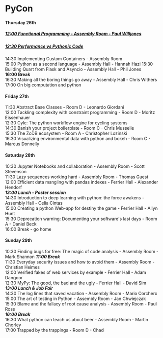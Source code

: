 # PyCon

#### Thursday 26th
##### [12:00 Functional Programming - Assembly Room - Paul Willjones](functional_python.md)
##### [12:30 Performance vs Pythonic Code](performance_vs_pythonic_code.md)
14:30 Implementing Custom Containers - Assembly Room \
15:00 Python as a second language - Assembly Hall - Hannah Hazi
15:30 Building Quart from Flask and Asyncio - Assembly Hall - Phil Jones\
**16:00 Break**\
16:30 Making all the boring things go away - Assembly Hall - Chris Withers\
17:00 On big computation and python

#### Friday 27th

11:30 Abstract Base Classes - Room D - Leonardo Giordani\
12:00 Tackling complexity with constraint programming - 
Room D - Moritz Eissenhauer\
12:30 Cylc: The python workflow engine for cycling systems\
14:30 Banish your project boilerplate - Room C - Chris Musselle\
15:30 The ZoDB ecosystem - Room A - Christopher Lozinski\
16:30 Visualizing environmental data with python and bokeh - Room C - Marcus Donnelly

#### Saturday 28th

10:30 Jupyter Notebooks and collaboration - Assembly Room - Scott Stevenson\
11:30 Lazy sequences working hard - Assembly Room - Thomas Guest\
12:00 Efficient data mangling with pandas indexes - Ferrier Hall - Alexander Hendorf\
***13:00 Lunch - Poster session***\
14:30 Introduction to deep learning with python: the force awakens - Assembly Hall - Celia Cintas\
15:00 Creating a python Web-app for destiny the game - Ferrier Hall - Allyn Hunt\
15:30 Deprecation warning: Documenting your software's last days - Room A - Daniel Beck\
16:00 Break - go home

#### Sunday 29th

10:30 Finding bugs for free: The magic of code analysis - Assembly Room - Mark Shannon
***11:00 Break***\
11:30 Everyday security issues and how to avoid them - Assembly Room - Christian Heimes\
12:00 Verified fakes of web services by example - Ferrier Hall - Adam Dangoor\
12:30 MyPy: The good, the bad and the ugly - Ferrier Hall - David Sim\
***13:00 Lunch & Job Fair***\
14:30 The log lines that saved vacation - Assembly Room - Mario Corchero\
15:00 The art of testing in Python - Assembly Room - Jan Chwiejczak\
15:30 Blame and the fallacy of root cause analysis - Assembly Room - Paul Ross\
***16:00 Break***\
16:30 What python can teach us about beer - Assembly Room - Martin Chorley\
17:00 Trapped by the trappings - Room D - Chad

